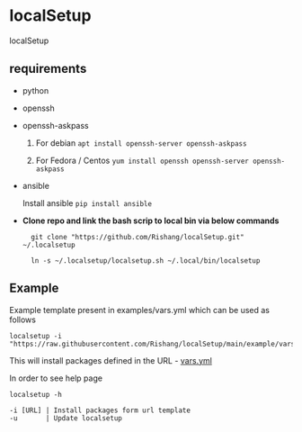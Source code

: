# localSetup

localSetup

## requirements

- python

- openssh
- openssh-askpass

    1. For debian
    `apt install openssh-server openssh-askpass` 

    2. For Fedora / Centos
    `yum install openssh openssh-server openssh-askpass`

- ansible

    Install ansible
    `pip install ansible`

- **Clone repo and link the bash scrip to local bin via below commands**

        git clone "https://github.com/Rishang/localSetup.git" ~/.localsetup

        ln -s ~/.localsetup/localsetup.sh ~/.local/bin/localsetup

## Example

Example template present in examples/vars.yml which can be used as follows

    localsetup -i "https://raw.githubusercontent.com/Rishang/localSetup/main/example/vars.yml"

This will install packages defined in the URL - [vars.yml](https://github.com/Rishang/localSetup/blob/main/example/vars.yml)

In order to see help page

    localsetup -h

    -i [URL] | Install packages form url template
    -u       | Update localsetup
